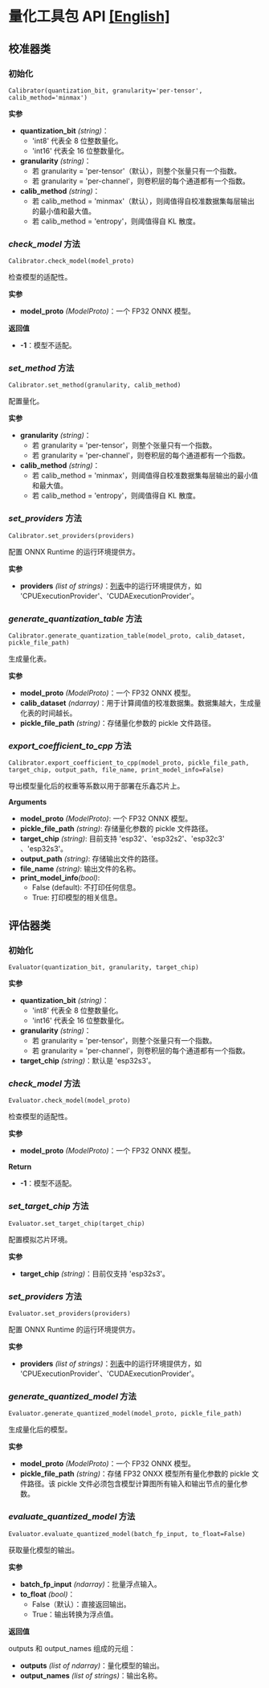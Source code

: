 # 量化工具包 API [[English]](./quantization_tool_api.md)

## 校准器类

### 初始化

```
Calibrator(quantization_bit, granularity='per-tensor', calib_method='minmax')
```

**实参**
- **quantization_bit** _(string)_：
  - 'int8' 代表全 8 位整数量化。
  - 'int16' 代表全 16 位整数量化。
- **granularity** _(string)_：
  - 若 granularity = 'per-tensor'（默认），则整个张量只有一个指数。
  - 若 granularity = 'per-channel'，则卷积层的每个通道都有一个指数。
- **calib_method** _(string)_：   
  - 若 calib_method = 'minmax'（默认），则阈值得自校准数据集每层输出的最小值和最大值。
  - 若 calib_method = 'entropy'，则阈值得自 KL 散度。

### *check_model* 方法

```
Calibrator.check_model(model_proto)
```
检查模型的适配性。

**实参**
- **model_proto** _(ModelProto)_：一个 FP32 ONNX 模型。

**返回值**
- **-1**：模型不适配。

### *set_method* 方法
```
Calibrator.set_method(granularity, calib_method)
```
配置量化。

**实参**
- **granularity** _(string)_：
  - 若 granularity = 'per-tensor'，则整个张量只有一个指数。
  - 若 granularity = 'per-channel'，则卷积层的每个通道都有一个指数。
- **calib_method** _(string)_：   
  - 若 calib_method = 'minmax'，则阈值得自校准数据集每层输出的最小值和最大值。
  - 若 calib_method = 'entropy'，则阈值得自 KL 散度。

### *set_providers* 方法
```
Calibrator.set_providers(providers)
```
配置 ONNX Runtime 的运行环境提供方。

**实参**
- **providers** _(list of strings)_：[列表](https://onnxruntime.ai/docs/reference/execution-providers/)中的运行环境提供方，如 'CPUExecutionProvider'、'CUDAExecutionProvider'。


### *generate_quantization_table* 方法
```
Calibrator.generate_quantization_table(model_proto, calib_dataset, pickle_file_path)
```
生成量化表。

**实参**
- **model_proto** _(ModelProto)_：一个 FP32 ONNX 模型。
- **calib_dataset** _(ndarray)_：用于计算阈值的校准数据集。数据集越大，生成量化表的时间越长。
- **pickle_file_path** _(string)_：存储量化参数的 pickle 文件路径。


### *export_coefficient_to_cpp* 方法
```
Calibrator.export_coefficient_to_cpp(model_proto, pickle_file_path, target_chip, output_path, file_name, print_model_info=False)
```
导出模型量化后的权重等系数以用于部署在乐鑫芯片上。

**Arguments**
- **model_proto** _(ModelProto)_: 一个 FP32 ONNX 模型。
- **pickle_file_path** _(string)_: 存储量化参数的 pickle 文件路径。
- **target_chip** _(string)_: 目前支持 'esp32'、'esp32s2'、'esp32c3' 、'esp32s3'。 
- **output_path** _(string)_: 存储输出文件的路径。
- **file_name** _(string)_: 输出文件的名称。
- **print_model_info**_(bool)_: 
  - False (default): 不打印任何信息。
  - True: 打印模型的相关信息。


## 评估器类

### 初始化

```
Evaluator(quantization_bit, granularity, target_chip)
```
**实参**
- **quantization_bit** _(string)_：
  - 'int8' 代表全 8 位整数量化。
  - 'int16' 代表全 16 位整数量化。
- **granularity** _(string)_：
  - 若 granularity = 'per-tensor'，则整个张量只有一个指数。
  - 若 granularity = 'per-channel'，则卷积层的每个通道都有一个指数。
- **target_chip** _(string)_：默认是 'esp32s3'。


### *check_model* 方法
```
Evaluator.check_model(model_proto)
```
检查模型的适配性。

**实参**
- **model_proto** _(ModelProto)_：一个 FP32 ONNX 模型。

**Return**
- **-1**：模型不适配。

### *set_target_chip* 方法
```
Evaluator.set_target_chip(target_chip)
```
配置模拟芯片环境。

**实参**
- **target_chip** _(string)_：目前仅支持 'esp32s3'。


### *set_providers* 方法
```
Evaluator.set_providers(providers)
```

配置 ONNX Runtime 的运行环境提供方。

**实参**
- **providers** _(list of strings)_：[列表](https://onnxruntime.ai/docs/reference/execution-providers/)中的运行环境提供方，如 'CPUExecutionProvider'、'CUDAExecutionProvider'。

### *generate_quantized_model* 方法
```
Evaluator.generate_quantized_model(model_proto, pickle_file_path)
```
生成量化后的模型。

**实参**
- **model_proto** _(ModelProto)_：一个 FP32 ONNX 模型。
- **pickle_file_path** _(string)_：存储 FP32 ONXX 模型所有量化参数的 pickle 文件路径。该 pickle 文件必须包含模型计算图所有输入和输出节点的量化参数。


### *evaluate_quantized_model* 方法
```
Evaluator.evaluate_quantized_model(batch_fp_input, to_float=False)
```
获取量化模型的输出。

**实参**
- **batch_fp_input** _(ndarray)_：批量浮点输入。
- **to_float** _(bool)_： 
  - False（默认）：直接返回输出。
  - True：输出转换为浮点值。

**返回值**

outputs 和 output_names 组成的元组：
- **outputs** _(list of ndarray)_：量化模型的输出。
- **output_names** _(list of strings)_：输出名称。


